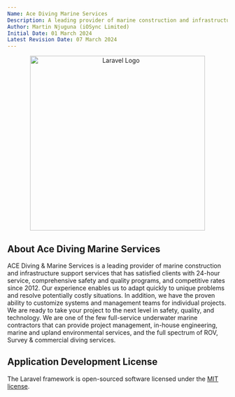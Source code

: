 ```yaml
---
Name: Ace Diving Marine Services
Description: A leading provider of marine construction and infrastructure support services
Author: Martin Njuguna (iOSync Limited)
Initial Date: 01 March 2024
Latest Revision Date: 07 March 2024
---
```


<p align="center">
    <a href="https://laravel.com" target="_blank">
        <img src="https://raw.githubusercontent.com/laravel/art/master/logo-lockup/5%20SVG/2%20CMYK/1%20Full%20Color/laravel-logolockup-cmyk-red.svg" width="400" alt="Laravel Logo">
    </a>
</p>

## About Ace Diving Marine Services

ACE Diving & Marine Services is a leading provider of marine construction and infrastructure support services that has satisfied clients with 24-hour service,
comprehensive safety and quality programs, and competitive rates since 2012. Our experience enables us to adapt quickly to unique problems and resolve potentially
costly situations. In addition, we have the proven ability to customize systems and management teams for individual projects. We are ready to take your project to
the next level in safety, quality, and technology. We are one of the few full-service underwater marine contractors that can provide project management, in-house
engineering, marine and upland environmental services, and the full spectrum of ROV, Survey & commercial diving services.

## Application Development License

The Laravel framework is open-sourced software licensed under the [MIT license](https://opensource.org/licenses/MIT).
